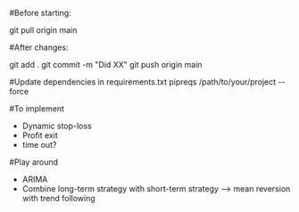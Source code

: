 #Before starting:

git pull origin main

#After changes:

git add .
git commit -m "Did XX"
git push origin main


#Update dependencies in requirements.txt
pipreqs /path/to/your/project --force

#To implement
- Dynamic stop-loss
- Profit exit 
- time out?  

#Play around
- ARIMA
- Combine long-term strategy with short-term strategy  --> mean reversion with trend following

